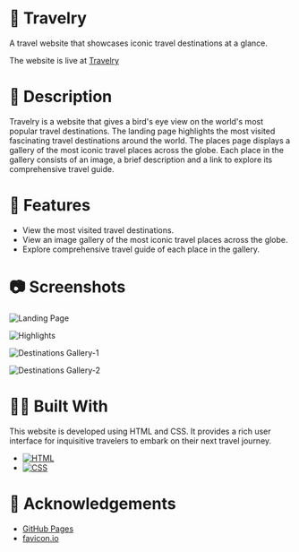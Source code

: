 # 🛫 Travelry 

A travel website that showcases iconic travel destinations at a glance.

The website is live at [Travelry](https://abhithere.github.io/travelry/)

# 📃 Description

Travelry is a website that gives a bird's eye view on the world's most popular travel destinations.
The landing page highlights the most visited fascinating travel destinations around the world.
The places page displays a gallery of the most iconic travel places across the globe.
Each place in the gallery consists of an image, a brief description and a link to explore its comprehensive travel guide.

# 🎯 Features

* View the most visited travel destinations.
* View an image gallery of the most iconic travel places across the globe.
* Explore comprehensive travel guide of each place in the gallery.

# 📷 Screenshots

![Landing Page](https://user-images.githubusercontent.com/74660692/203374461-dd19660d-666e-4edc-b17a-ce16c0421381.png)


![Highlights](https://user-images.githubusercontent.com/74660692/203374509-61661389-4fb0-46cd-80c7-0e1afc90cad2.png)


![Destinations Gallery-1](https://user-images.githubusercontent.com/74660692/203374615-95930da4-3bea-4312-951d-a6fc742c62ca.png)


![Destinations Gallery-2](https://user-images.githubusercontent.com/74660692/203374658-386bc8e8-edce-4a2c-9aca-a1f947e3457f.png)

# 👨‍💻 Built With

This website is developed using HTML and CSS. It provides a rich user interface for inquisitive travelers to embark on their next travel journey.

* [![HTML][html-shield]][html-url]
* [![CSS][css-shield]][css-url]

# 📝 Acknowledgements

* [GitHub Pages](https://pages.github.com)
* [favicon.io](https://favicon.io/)

<!-- REFERENCE VARIABLES -->
[html-shield]: https://img.shields.io/badge/html5-%23E34F26.svg?style=for-the-badge&logo=html5&logoColor=white
[html-url]: https://www.w3.org/html/
[css-shield]: https://img.shields.io/badge/css3-%231572B6.svg?style=for-the-badge&logo=css3&logoColor=white
[css-url]: https://www.w3.org/Style/CSS/Overview.en.html
